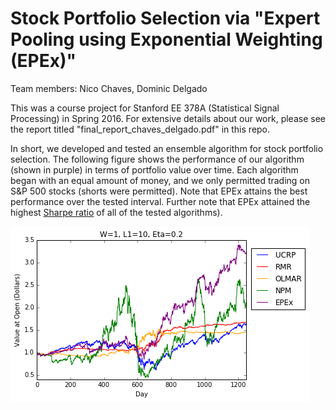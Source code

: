 # Stock Portfolio Selection via "Expert Pooling using Exponential Weighting (EPEx)"

Team members: Nico Chaves, Dominic Delgado

This was a course project for Stanford EE 378A (Statistical Signal Processing) in Spring 2016. For extensive details about our work, please see the report titled "final_report_chaves_delgado.pdf" in this repo.

In short, we developed and tested an ensemble algorithm for stock portfolio selection. The following figure shows the performance of our algorithm (shown in purple) in terms of portfolio value over time. Each algorithm began with an equal amount of money, and we only permitted trading on S&P 500 stocks (shorts were permitted). Note that EPEx attains the best performance over the tested interval. Further note that EPEx attained the highest [Sharpe ratio](http://www.investopedia.com/terms/s/sharperatio.asp) of all of the tested algorithms).

![Performance of Different Portfolio Selection Strategies](/figures/performance_img_test.png?raw=true "Performance of Different Portfolio Selection Strategies")





